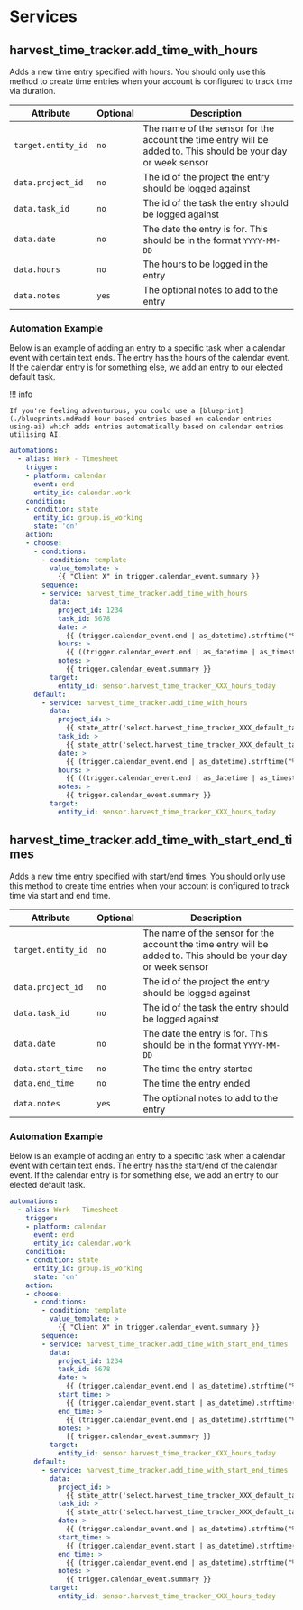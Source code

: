 # Services

## harvest_time_tracker.add_time_with_hours

Adds a new time entry specified with hours. You should only use this method to create time entries when your account is configured to track time via duration.

| Attribute                | Optional | Description                                                                                                           |
| ------------------------ | -------- | --------------------------------------------------------------------------------------------------------------------- |
| `target.entity_id`       | `no`     | The name of the sensor for the account the time entry will be added to. This should be your day or week sensor        |
| `data.project_id`        | `no`     | The id of the project the entry should be logged against                                                              |
| `data.task_id`           | `no`     | The id of the task the entry should be logged against                                                                 |
| `data.date`              | `no`     | The date the entry is for. This should be in the format `YYYY-MM-DD`                                                  |
| `data.hours`             | `no`     | The hours to be logged in the entry                                                                                   |
| `data.notes`             | `yes`    | The optional notes to add to the entry                                                                                |

### Automation Example

Below is an example of adding an entry to a specific task when a calendar event with certain text ends. The entry has the hours of the calendar event. If the calendar entry is for something else, we add an entry to our elected default task.

!!! info

    If you're feeling adventurous, you could use a [blueprint](./blueprints.md#add-hour-based-entries-based-on-calendar-entries-using-ai) which adds entries automatically based on calendar entries utilising AI.

```yaml
automations:
  - alias: Work - Timesheet
    trigger:
    - platform: calendar
      event: end
      entity_id: calendar.work
    condition:
    - condition: state
      entity_id: group.is_working
      state: 'on'
    action:
    - choose:
      - conditions:
        - condition: template
          value_template: >
            {{ "Client X" in trigger.calendar_event.summary }}
        sequence:
        - service: harvest_time_tracker.add_time_with_hours
          data:
            project_id: 1234
            task_id: 5678
            date: >
              {{ (trigger.calendar_event.end | as_datetime).strftime("%Y-%m-%d") }}
            hours: >
              {{ ((trigger.calendar_event.end | as_datetime | as_timestamp) - (trigger.calendar_event.start | as_datetime | as_timestamp)) / 60 / 60 }}
            notes: >
              {{ trigger.calendar_event.summary }}
          target:
            entity_id: sensor.harvest_time_tracker_XXX_hours_today
      default:
        - service: harvest_time_tracker.add_time_with_hours
          data:
            project_id: >
              {{ state_attr('select.harvest_time_tracker_XXX_default_task', 'project_id') }}
            task_id: >
              {{ state_attr('select.harvest_time_tracker_XXX_default_task', 'task_id') }}
            date: >
              {{ (trigger.calendar_event.end | as_datetime).strftime("%Y-%m-%d") }}
            hours: >
              {{ ((trigger.calendar_event.end | as_datetime | as_timestamp) - (trigger.calendar_event.start | as_datetime | as_timestamp)) / 60 / 60 }}
            notes: >
              {{ trigger.calendar_event.summary }}
          target:
            entity_id: sensor.harvest_time_tracker_XXX_hours_today
```

## harvest_time_tracker.add_time_with_start_end_times

Adds a new time entry specified with start/end times. You should only use this method to create time entries when your account is configured to track time via start and end time.

| Attribute                | Optional | Description                                                                                                           |
| ------------------------ | -------- | --------------------------------------------------------------------------------------------------------------------- |
| `target.entity_id`       | `no`     | The name of the sensor for the account the time entry will be added to. This should be your day or week sensor        |
| `data.project_id`        | `no`     | The id of the project the entry should be logged against                                                              |
| `data.task_id`           | `no`     | The id of the task the entry should be logged against                                                                 |
| `data.date`              | `no`     | The date the entry is for. This should be in the format `YYYY-MM-DD`                                                  |
| `data.start_time`        | `no`     | The time the entry started                                                                                            |
| `data.end_time`          | `no`     | The time the entry ended                                                                                              |
| `data.notes`             | `yes`    | The optional notes to add to the entry                                                                                |

### Automation Example

Below is an example of adding an entry to a specific task when a calendar event with certain text ends. The entry has the start/end of the calendar event. If the calendar entry is for something else, we add an entry to our elected default task.

```yaml
automations:
  - alias: Work - Timesheet
    trigger:
    - platform: calendar
      event: end
      entity_id: calendar.work
    condition:
    - condition: state
      entity_id: group.is_working
      state: 'on'
    action:
    - choose:
      - conditions:
        - condition: template
          value_template: >
            {{ "Client X" in trigger.calendar_event.summary }}
        sequence:
        - service: harvest_time_tracker.add_time_with_start_end_times
          data:
            project_id: 1234
            task_id: 5678
            date: >
              {{ (trigger.calendar_event.end | as_datetime).strftime("%Y-%m-%d") }}
            start_time: >
              {{ (trigger.calendar_event.start | as_datetime).strftime("%H:%M") }}
            end_time: >
              {{ (trigger.calendar_event.end | as_datetime).strftime("%H:%M") }}
            notes: >
              {{ trigger.calendar_event.summary }}
          target:
            entity_id: sensor.harvest_time_tracker_XXX_hours_today
      default:
        - service: harvest_time_tracker.add_time_with_start_end_times
          data:
            project_id: >
              {{ state_attr('select.harvest_time_tracker_XXX_default_task', 'project_id') }}
            task_id: >
              {{ state_attr('select.harvest_time_tracker_XXX_default_task', 'task_id') }}
            date: >
              {{ (trigger.calendar_event.end | as_datetime).strftime("%Y-%m-%d") }}
            start_time: >
              {{ (trigger.calendar_event.start | as_datetime).strftime("%H:%M") }}
            end_time: >
              {{ (trigger.calendar_event.end | as_datetime).strftime("%H:%M") }}
            notes: >
              {{ trigger.calendar_event.summary }}
          target:
            entity_id: sensor.harvest_time_tracker_XXX_hours_today
```